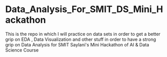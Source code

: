# Data_Analysis_For_SMIT_DS_Mini_Hackathon
This is the repo in which I will practice on data sets in order to get a better grip on EDA , Data Visualization and other stuff in order to have a strong grip on Data Analysis for SMIT Saylani's Mini Hackathon of AI &amp; Data Science Course 
